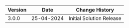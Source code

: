 | **Version** | **Date** | **Change History**                          |
|-------------|-------------------|------------------------------------|
| 3.0.0       | 25-04-2024        | Initial Solution Release           |
